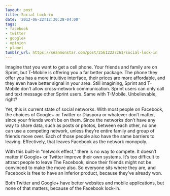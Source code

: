 ```yaml
---
layout: post
title: Social Lock-in
date: '2012-06-22T12:30:28-04:00'
tags:
- facebook
- twitter
- google+
- opinion
- planet
tumblr_url: https://seanmonstar.com/post/25612227261/social-lock-in
---
```

Imagine that you want to get a cell phone. Your friends and family are on Sprint, but T-Mobile is offering you a far better package. The phone they offer you has a more intuitive interface, their prices are more affordable, and they even have better signal in your area. Still imagining, Sprint and T-Mobile don’t allow cross-network communication. Sprint users can only call and text message other Sprint users. Same with T-Mobile. Unbelievable, right?

Yet, this is current state of social networks. With most people on Facebook, the choices of Google+ or Twitter or Diaspora or whatever don’t matter, since your friends won’t be on them. Since the networks don’t have any way to share data, such as posts or photos, between each other, no one can use a competing network, unless they’re entire family and group of friends move over. Each of those people also have the same barriers to leaving. Effectively, that leaves Facebook as the network monopoly.

With this built-in “network effect,” there is no way to compete. It doesn’t matter if Google+ or Twitter improve their own systems. It’s too difficult to attract people to leave The Facebook, since their friends might not be convinced to make the move also. So everyone sits where they are, and Facebook is free to have an inferior product, because they’ve already won.

Both Twitter and Google+ have better websites and mobile applications, but none of that matters, because of the Facebook lock-in.

